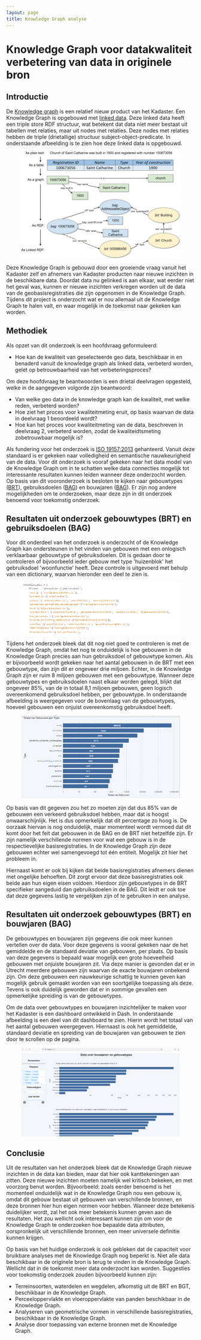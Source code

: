 ```yaml
---
layout: page
title: Knowledge Graph analyse
---
```


# Knowledge Graph voor datakwaliteit verbetering van data in originele bron

## Introductie
De [Knowledge graph](https://labs.kadaster.nl/demonstrators/architectuur-selfservice/KnowledgeGraph/) is een relatief nieuw product van het Kadaster. Een Knowledge Graph is opgebouwd met [linked data](https://www.pldn.nl/wiki/Wat_is_het). Deze linked data heeft een triple store RDF structuur, wat betekent dat data niet meer bestaat uit tabellen met relaties, maar uit nodes met relaties. Deze nodes met relaties hebben de triple (drietallige) structuur subject-object-predicate. In onderstaande afbeelding is te zien hoe deze linked data is opgebouwd.

<figure id="figuur-1">
  <a href="/assets/images/image_rdf.png">
    <img src="/assets/images/image_rdf.png">
  </a>
</figure>
 
Deze Knowledge Graph is gebouwd door een groeiende vraag vanuit het Kadaster zelf en afnemers van Kadaster producten naar nieuwe inzichten in de beschikbare data. Doordat data nu gelinked is aan elkaar, wat eerder niet het geval was, kunnen er nieuwe inzichten verkregen worden uit de data van de geobasisregistraties die zijn opgenomen in de Knowledge Graph.
Tijdens dit project is onderzocht wat er nou allemaal uit de Knowledge Graph te halen valt, en waar mogelijk in de toekomst naar gekeken kan worden.

## Methodiek
Als opzet van dit onderzoek is een hoofdvraag geformuleerd:
- Hoe kan de kwaliteit van geselecteerde geo data, beschikbaar in en benaderd vanuit de knowledge graph als linked data, verbeterd worden, gelet op betrouwbaarheid van het verbeteringsproces?

Om deze hoofdvraag te beantwoorden is een drietal deelvragen opgesteld, welke in de aangegeven volgorde zijn beantwoord:
- Van welke geo data in de knowledge graph kan de kwaliteit, met welke reden, verbeterd worden?
- Hoe ziet het proces voor kwaliteitmeting eruit, op basis waarvan de data in deelvraag 1 beoordeeld wordt?
- Hoe kan het proces voor kwaliteitmeting van de data, beschreven in deelvraag 2, verbeterd worden, zodat de kwaliteidtsmeting zobetrouwbaar mogelijk is?

Als fundering voor het onderzoek is [ISO 19157:2013](https://www.iso.org/standard/32575.html) gehanteerd. Vanuit deze standaard is er gekeken naar volledigheid en semantische nauwkeurigheid van de data.
Voor dit onderzoek is vooraf gekeken naar het data model van de Knowledge Graph om in te schatten welke data connecties mogelijk tot interessante resultaten kunnen leiden wanneer deze onderzocht worden. Op basis van dit vooronderzoek is besloten te kijken naar gebouwtypes ([BRT](https://www.kadaster.nl/zakelijk/registraties/basisregistraties/brt)), gebruiksdoelen ([BAG](https://www.kadaster.nl/zakelijk/registraties/basisregistraties/bag)) en bouwjaren ([BAG](https://www.kadaster.nl/zakelijk/registraties/basisregistraties/bag)). Er zijn nog andere mogelijkheden om te onderzoeken, maar deze zijn in dit onderzoek benoemd voor toekomstig onderzoek.

## Resultaten uit onderzoek gebouwtypes (BRT) en gebruiksdoelen (BAG)
Voor dit onderdeel van het onderzoek is onderzocht of de Knowledge Graph kan ondersteunen in het vinden van gebouwen met een onlogisch verklaarbaar gebouwtype of gebruiksdoelen. Dit is gedaan door te controleren of bijvoorbeeld ieder gebouw met type 'huizenblok' het gebruiksdoel 'woonfunctie' heeft. Deze controle is uitgevoerd met behulp van een dictionary, waarvan hieronder een deel te zien is.

<figure id="figuur-2">
  <a href="/assets/images/image_checklistdict.png">
    <img src="/assets/images/image_checklistdict.png">
  </a>
</figure>

Tijdens het onderzoek bleek dat dit nog niet goed te controleren is met de Knowledge Graph, omdat het nog te onduidelijk is hoe gebouwen in de Knowledge Graph precies aan hun gebruiksdoel of gebouwtype komen. Als er bijvoorbeeld wordt gekeken naar het aantal gebouwen in de BRT met een gebouwtype, dan zijn dit er ongeveer drie miljoen. Echter, in de Knowledge Graph zijn er ruim 8 miljoen gebouwen met een gebouwtype.
Wanneer deze gebouwtypes en gebruiksdoelen naast elkaar worden gelegd, blijkt dat ongeveer 85%, van de in totaal 8,1 miljoen gebouwen, geen logisch overeenkomend gebruiksdoel hebben, per gebouwtype. In onderstaande afbeelding is weergegeven voor de bovenlaag van de gebouwtypes, hoeveel gebouwen een onjuist overeenkomstig gebruiksdoel heeft.

<figure id="figuur-3">
  <a href="/assets/images/image_gebouwtypes-gebruiksdoelen.png">
    <img src="/assets/images/image_gebouwtypes-gebruiksdoelen.png">
  </a>
</figure>
 
Op basis van dit gegeven zou het zo moeten zijn dat dus 85% van de gebouwen een verkeerd gebruiksdoel hebben, maar dat is hoogst onwaarschijnlijk. Het is dus opmerkelijk dat dit percentage zo hoog is. De oorzaak hiervan is nog onduidelijk, maar momenteel wordt vermoed dat dit komt door het feit dat gebouwen in de BAG en de BRT niet hetzelfde zijn. Er zijn namelijk verschillende normen voor wat een gebouw is in de respectievelijke basisregistraties. In de Knowledge Graph zijn deze gebouwen echter wel samengevoegd tot één entiteit. Mogelijk zit hier het probleem in.

Hiernaast komt er ook bij kijken dat beide basisregistraties afnemers dienen met ongelijke behoeften. Dit zorgt ervoor dat deze basisregistraties ook beide aan hun eigen eisen voldoen. Hierdoor zijn gebouwtypes in de BRT specifieker aangeduid dan gebruiksdoelen in de BAG. Dit leidt er ook toe dat deze gegevens lastig te vergelijken zijn of te gebruiken in een analyse.

## Resultaten uit onderzoek gebouwtypes (BRT) en bouwjaren (BAG)
De gebouwtypes en bouwjaren zijn gegevens die ook meer kunnen vertellen over de data. Voor deze gegevens is vooral gekeken naar de het gemiddelde en de standaard deviatie van gebouwen, per plaats. Op basis van deze gegevens is bepaald waar mogelijk een grote hoeveelheid gebouwen met onjuiste bouwjaren zit. Via deze manier is gevonden dat er in Utrecht meerdere gebouwen zijn waarvan de exacte bouwjaren onbekend zijn. Om deze gebouwen een nauwkeurige schattig te kunnen geven kan mogelijk gebruik gemaakt worden van een soortgelijke toepassing als deze. Tevens is ook duidelijk geworden dat er in sommige gevallen een opmerkelijke spreiding is van de gebouwtypes. 

Om de data over gebouwtypes en bouwjaren inzichtelijker te maken voor het Kadaster is een dashboard ontwikkeld in Dash. In onderstaande afbeelding is een deel van dit dashboard te zien. Hierin wordt het totaal van het aantal gebouwen weergegeven. Hiernaast is ook het gemiddelde, standaard deviatie en spreiding van de bouwjaren van gebouwen te zien door te scrollen op de pagina.

<figure id="figuur-4">
  <a href="/assets/images/image_dashboard_dash.png">
    <img src="/assets/images/image_dashboard_dash.png">
  </a>
</figure>

## Conclusie
Uit de resultaten van het onderzoek bleek dat de Knowledge Graph nieuwe inzichten in de data kan bieden, maar dat hier ook kanttekeningen aan zitten. Deze nieuwe inzichten moeten namelijk wel kritisch bekeken, en met voorzorg benut worden. Bijvoorbeeld: zoals eerder benoemd is het momenteel onduidelijk wat in de Knowledge Graph nou een gebouw is, omdat dit gebouw bestaat uit gebouwen van verschillende bronnen, en deze bronnen hier hun eigen normen voor hebben. Wanneer deze betekenis duidelijker wordt, zal het ook meer betekenis kunnen geven aan de resultaten. Het zou wellicht ook interessant kunnen zijn om voor de Knowledge Graph te onderzoeken hoe bepaalde data attributen, oorspronkelijk uit verschillende bronnen, een meer universele definitie kunnen krijgen. 

Op basis van het huidige onderzoek is ook gebleken dat de capaciteit voor bruikbare analyses met de Knowledge Graph nog beperkt is. Niet alle data beschikbaar in de originele bron is terug te vinden in de Knowledge Graph. Wellicht dat in de toekomst meer data onderzocht kan worden. Suggesties voor toekomstig onderzoek zouden bijvoorbeeld kunnen zijn: 
- Terreinsoorten, waterdelen en wegdelen, afkomstig uit de BRT en BGT, beschikbaar in de Knowledge Graph.
- Perceeloppervlakte en vloeroppervlakte van panden beschikbaar in de Knowledge Graph.
- Analyseren van geometrische vormen in verschillende basisregistraties, beschikbaar in de Knowledge Graph.
- Analyse door toepassing van externe bronnen met de Knowledge Graph.

